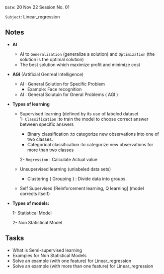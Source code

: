 `Date`: 20 Nov 22 Session No. 01

`Subject`: Linear_regression

## Notes
- **AI**
  - AI to `Generalization` (generalize a solution) and `Optimization` (the solution is the optimal solution)
  - The best solution which maximize profit and minimize cost
- **AGI** (Artificial Genreal Intelligence)
  - AI : General Solution for Specific Problem
     - Example: Face recognition 
  - AI : General Solutuin for Gneral Problems ( AGI )

- **Types of learning**
  - Supervised learning (defined by its use of labeled dataset     
     1- `Classification` :to train the model to choose correct answer between specific answers
       - Binary classification :to categorize new observations into one of two classes. 
       - Categorical classification :to categorize new observations for more than two classes
      
     2- `Regression` : Calculate Actual value
    
  - Unsupervised learning (unlabeled data sets)
    - Clustering ( Grouping ) : Divide data into groups. 
  - Self Supervised [Reinforcement learning, Q learning] (model corrects itself)
- **Types of models:** 

  1- Statistical Model
  
  2- Non Statistical Model 


## Tasks

- What is Semi-supervised learning
- Examples for Non Statistical Models
- Solve an example (with one feature) for Linear_regression
- Solve an example (with more than one feature) for Linear_regression
